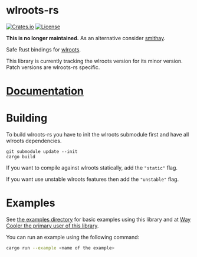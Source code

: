 # wlroots-rs
[![Crates.io](https://img.shields.io/crates/v/wlroots.svg)](https://crates.io/crates/wlroots)
[![License](https://img.shields.io/badge/license-MIT-blue.svg)](https://github.com/way-cooler/wlroots-rs/)

**This is no longer maintained.** As an alternative consider
[smithay](https://github.com/Smithay/smithay).

Safe Rust bindings for [wlroots](https://github.com/SirCmpwn/wlroots).

This library is currently tracking the wlroots version for its minor version. Patch versions are wlroots-rs specific.

# [Documentation](http://way-cooler.org/docs/wlroots/index.html)

# Building
To build wlroots-rs you have to init the wlroots submodule first and have all wlroots dependencies.

    git submodule update --init
    cargo build

If you want to compile against wlroots statically, add the `"static"` flag.

If you want use unstable wlroots features then add the `"unstable"` flag.

# Examples
See [the examples directory](https://github.com/swaywm/wlroots-rs/tree/master/examples) for basic examples using this library and at [Way Cooler the primary user of this library](https://github.com/way-cooler/way-cooler).

You can run an example using the following command:
```bash
cargo run --example <name of the example>
```
